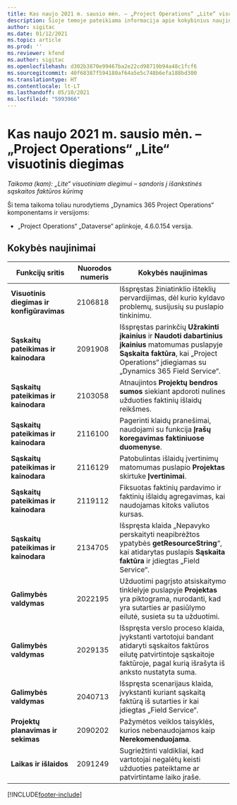 ```yaml
---
title: Kas naujo 2021 m. sausio mėn. – „Project Operations“ „Lite“ visuotinis diegimas
description: Šioje temoje pateikiama informacija apie kokybinius naujinimus, pasiekiamus 2021 m. sausio mėn. „Project Operations Lite” visuotinio diegimo leidime.
author: sigitac
ms.date: 01/12/2021
ms.topic: article
ms.prod: ''
ms.reviewer: kfend
ms.author: sigitac
ms.openlocfilehash: d302b3870e99467ba2e22cd98719b94a48c1fcf6
ms.sourcegitcommit: 40f68387f594180af64a5e5c748b6efa188bd300
ms.translationtype: HT
ms.contentlocale: lt-LT
ms.lasthandoff: 05/10/2021
ms.locfileid: "5993966"
---
```

# <a name="whats-new-january-2021---project-operations-lite-deployment"></a>Kas naujo 2021 m. sausio mėn. – „Project Operations“ „Lite“ visuotinis diegimas


_Taikoma (kam): „Lite“ visuotiniam diegimui – sandoris į išankstinės sąskaitos faktūros kūrimą_

Ši tema taikoma toliau nurodytiems „Dynamics 365 Project Operations“ komponentams ir versijoms:

  - „Project Operations“ „Dataverse“ aplinkoje, 4.6.0.154 versija.
  
## <a name="quality-updates"></a>Kokybės naujinimai

| **Funkcijų sritis** | **Nuorodos numeris** | **Kokybės naujinimas** |
| --- | --- | --- |
| **Visuotinis diegimas ir konfigūravimas** | 2106818 | Išspręstas žiniatinklio išteklių pervardijimas, dėl kurio kyldavo problemų, susijusių su puslapio tinkinimu. |
| **Sąskaitų pateikimas ir kainodara** | 2091908 | Išspręstas parinkčių **Užrakinti įkainius** ir **Naudoti dabartinius įkainius** matomumas puslapyje **Sąskaita faktūra**, kai „Project Operations“ įdiegiamas su „Dynamics 365 Field Service“. |
| **Sąskaitų pateikimas ir kainodara** | 2103058 | Atnaujintos **Projektų bendros sumos** siekiant apdoroti nulines užduoties faktinių išlaidų reikšmes. |
| **Sąskaitų pateikimas ir kainodara** | 2116100 | Pagerinti klaidų pranešimai, naudojami su funkcija **Įrašų koregavimas faktiniuose duomenyse**. |
| **Sąskaitų pateikimas ir kainodara** | 2116129 | Patobulintas išlaidų įvertinimų matomumas puslapio **Projektas** skirtuke **Įvertinimai**. |
| **Sąskaitų pateikimas ir kainodara** | 2119112 | Fiksuotas faktinių pardavimo ir faktinių išlaidų agregavimas, kai naudojamas kitoks valiutos kursas. |
| **Sąskaitų pateikimas ir kainodara** | 2134705 | Išspręsta klaida „Nepavyko perskaityti neapibrėžtos ypatybės **getResourceString**“, kai atidarytas puslapis **Sąskaita faktūra** ir įdiegtas „Field Service“. |
| **Galimybės valdymas** | 2022195 | Užduotimi pagrįsto atsiskaitymo tinklelyje puslapyje **Projektas** yra piktograma, nurodanti, kad yra sutarties ar pasiūlymo eilutė, susieta su ta užduotimi. |
| **Galimybės valdymas** | 2029135 | Išspręsta verslo proceso klaida, įvykstanti vartotojui bandant atidaryti sąskaitos faktūros eilutę patvirtintoje sąskaitoje faktūroje, pagal kurią išrašyta iš anksto nustatyta suma. |
| **Galimybės valdymas** | 2040713 | Išspręsta scenarijaus klaida, įvykstanti kuriant sąskaitą faktūrą iš sutarties ir kai įdiegtas „Field Service“. |
| **Projektų planavimas ir sekimas** | 2090202 | Pažymėtos veiklos taisyklės, kurios nebenaudojamos kaip **Nerekomenduojama**. |
| **Laikas ir išlaidos** | 2091249 | Sugriežtinti valdikliai, kad vartotojai negalėtų keisti užduoties pateiktame ar patvirtintame laiko įraše. |


[!INCLUDE[footer-include](../../includes/footer-banner.md)]
